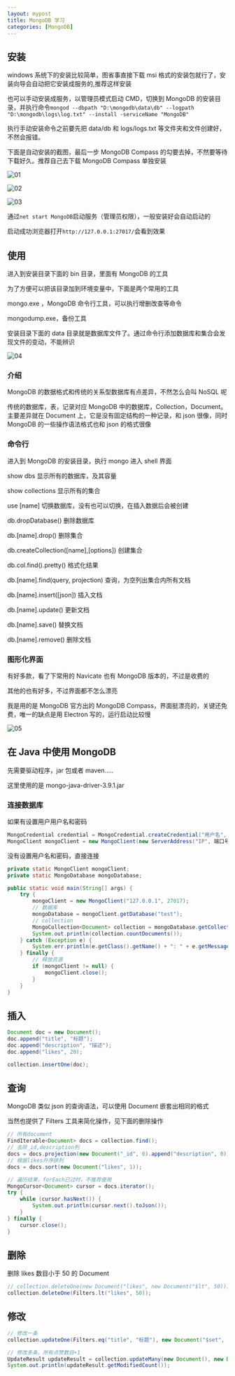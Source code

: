 ```yaml
---
layout: mypost
title: MongoDB 学习
categories: [MongoDB]
---
```


## 安装

windows 系统下的安装比较简单，图省事直接下载 msi 格式的安装包就行了，安装向导会自动把它安装成服务的,推荐这样安装

也可以手动安装成服务，以管理员模式启动 CMD，切换到 MongoDB 的安装目录，并执行命令`mongod --dbpath "D:\mongodb\data\db" --logpath "D:\mongodb\logs\log.txt" --install -serviceName "MongoDB"`

执行手动安装命令之前要先把 data/db 和 logs/logs.txt 等文件夹和文件创建好，不然会报错。

下面是自动安装的截图，最后一步 MongoDB Compass 的勾要去掉，不然要等待下载好久。推荐自己去下载 MongoDB Compass 单独安装

![01](m-01.png)

![02](m-02.png)

![03](m-03.png)

通过`net start MongoDB`启动服务（管理员权限），一般安装好会自动启动的

启动成功浏览器打开`http://127.0.0.1:27017/`会看到效果

## 使用

进入到安装目录下面的 bin 目录，里面有 MongoDB 的工具

为了方便可以把该目录加到环境变量中，下面是两个常用的工具

mongo.exe ，MongoDB 命令行工具，可以执行增删改查等命令

mongodump.exe，备份工具

安装目录下面的 data 目录就是数据库文件了。通过命令行添加数据库和集合会发现文件的变动，不能辨识

![04](m-04.png)

### 介绍

MongoDB 的数据格式和传统的关系型数据库有点差异，不然怎么会叫 NoSQL 呢

传统的数据库，表，记录对应 MongoDB 中的数据库，Collection，Document。主要差异就在 Document 上，它是没有固定结构的一种记录，和 json 很像，同时 MongoDB 的一些操作语法格式也和 json 的格式很像

### 命令行

进入到 MongoDB 的安装目录，执行 mongo 进入 shell 界面

show dbs 显示所有的数据库，及其容量

show collections 显示所有的集合

use [name] 切换数据库，没有也可以切换，在插入数据后会被创建

db.dropDatabase() 删除数据库

db.[name].drop() 删除集合

db.createCollection([name],[options]) 创建集合

db.col.find().pretty() 格式化结果

db.[name].find(query, projection) 查询，为空列出集合内所有文档

db.[name].insert([json]) 插入文档

db.[name].update() 更新文档

db.[name].save() 替换文档

db.[name].remove() 删除文档

### 图形化界面

有好多款，看了下常用的 Navicate 也有 MongoDB 版本的，不过是收费的

其他的也有好多，不过界面都不怎么漂亮

我是用的是 MongoDB 官方出的 MongoDB Compass，界面挺漂亮的，关键还免费，唯一的缺点是用 Electron 写的，运行启动比较慢

![05](m-05.png)

## 在 Java 中使用 MongoDB

先需要驱动程序，jar 包或者 maven.....

这里使用的是 mongo-java-driver-3.9.1.jar

### 连接数据库

如果有设置用户用户名和密码

```java
MongoCredential credential = MongoCredential.createCredential("用户名", "数据库名称", "密码".toCharArray());
MongoClient mongoClient = new MongoClient(new ServerAddress("IP", 端口号), Arrays.asList(credential));
```

没有设置用户名和密码，直接连接

```java
private static MongoClient mongoClient;
private static MongoDatabase mongoDatabase;

public static void main(String[] args) {
    try {
        mongoClient = new MongoClient("127.0.0.1", 27017);
        // 数据库
        mongoDatabase = mongoClient.getDatabase("test");
        // collection
        MongoCollection<Document> collection = mongoDatabase.getCollection("col");
        System.out.println(collection.countDocuments());
    } catch (Exception e) {
        System.err.println(e.getClass().getName() + ": " + e.getMessage());
    } finally {
        // 释放资源
        if (mongoClient != null) {
            mongoClient.close();
        }
    }
}
```

## 插入

```java
Document doc = new Document();
doc.append("title", "标题");
doc.append("description", "描述");
doc.append("likes", 20);

collection.insertOne(doc);
```

## 查询

MongoDB 类似 json 的查询语法，可以使用 Document 嵌套出相同的格式

当然也提供了 Filters 工具来简化操作，见下面的删除操作

```java
// 所有document
FindIterable<Document> docs = collection.find();
// 去除_id,description列
docs = docs.projection(new Document("_id", 0).append("description", 0));
// 根据likes升序排列
docs = docs.sort(new Document("likes", 1));

// 遍历结果，forEach已过时，不推荐使用
MongoCursor<Document> cursor = docs.iterator();
try {
    while (cursor.hasNext()) {
        System.out.println(cursor.next().toJson());
    }
} finally {
    cursor.close();
}
```

## 删除

删除 likes 数目小于 50 的 Document

```java
// collection.deleteOne(new Document("likes", new Document("$lt", 50)));
collection.deleteOne(Filters.lt("likes", 50));
```

## 修改

```java
// 修改一条
collection.updateOne(Filters.eq("title", "标题"), new Document("$set", new Document("title", "新标题")));

// 修改多条，所有点赞数目+1
UpdateResult updateResult = collection.updateMany(new Document(), new Document("$inc", new Document("likes", 1)));
System.out.println(updateResult.getModifiedCount());

```
